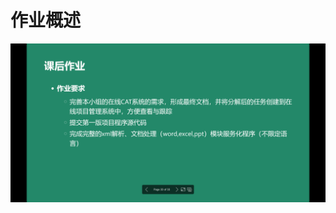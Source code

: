 # 作业概述
![khzy09 pic](https://github.com/JayKay7812/Database-Theory-2/blob/master/%E8%AF%BE%E5%90%8E%E4%BD%9C%E4%B8%9A09/img/khzy09.png)
